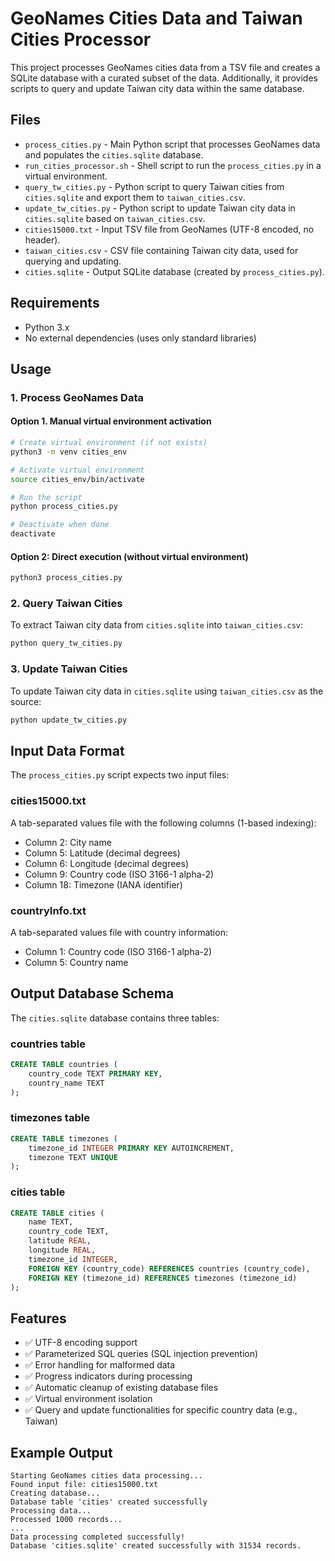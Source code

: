 # GeoNames Cities Data and Taiwan Cities Processor

This project processes GeoNames cities data from a TSV file and creates a SQLite database with a curated subset of the data. Additionally, it provides scripts to query and update Taiwan city data within the same database.

## Files

- `process_cities.py` - Main Python script that processes GeoNames data and populates the `cities.sqlite` database.
- `run_cities_processor.sh` - Shell script to run the `process_cities.py` in a virtual environment.
- `query_tw_cities.py` - Python script to query Taiwan cities from `cities.sqlite` and export them to `taiwan_cities.csv`.
- `update_tw_cities.py` - Python script to update Taiwan city data in `cities.sqlite` based on `taiwan_cities.csv`.
- `cities15000.txt` - Input TSV file from GeoNames (UTF-8 encoded, no header).
- `taiwan_cities.csv` - CSV file containing Taiwan city data, used for querying and updating.
- `cities.sqlite` - Output SQLite database (created by `process_cities.py`).

## Requirements

- Python 3.x
- No external dependencies (uses only standard libraries)

## Usage

### 1. Process GeoNames Data

#### Option 1. Manual virtual environment activation
```bash
# Create virtual environment (if not exists)
python3 -m venv cities_env

# Activate virtual environment
source cities_env/bin/activate

# Run the script
python process_cities.py

# Deactivate when done
deactivate
```

#### Option 2: Direct execution (without virtual environment)
```bash
python3 process_cities.py
```

### 2. Query Taiwan Cities

To extract Taiwan city data from `cities.sqlite` into `taiwan_cities.csv`:

```bash
python query_tw_cities.py
```

### 3. Update Taiwan Cities

To update Taiwan city data in `cities.sqlite` using `taiwan_cities.csv` as the source:

```bash
python update_tw_cities.py
```

## Input Data Format

The `process_cities.py` script expects two input files:

### cities15000.txt
A tab-separated values file with the following columns (1-based indexing):
- Column 2: City name
- Column 5: Latitude (decimal degrees)
- Column 6: Longitude (decimal degrees)
- Column 9: Country code (ISO 3166-1 alpha-2)
- Column 18: Timezone (IANA identifier)

### countryInfo.txt
A tab-separated values file with country information:
- Column 1: Country code (ISO 3166-1 alpha-2)
- Column 5: Country name

## Output Database Schema

The `cities.sqlite` database contains three tables:

### countries table
```sql
CREATE TABLE countries (
    country_code TEXT PRIMARY KEY,
    country_name TEXT
);
```

### timezones table
```sql
CREATE TABLE timezones (
    timezone_id INTEGER PRIMARY KEY AUTOINCREMENT,
    timezone TEXT UNIQUE
);
```

### cities table
```sql
CREATE TABLE cities (
    name TEXT,
    country_code TEXT,
    latitude REAL,
    longitude REAL,
    timezone_id INTEGER,
    FOREIGN KEY (country_code) REFERENCES countries (country_code),
    FOREIGN KEY (timezone_id) REFERENCES timezones (timezone_id)
);
```

## Features

- ✅ UTF-8 encoding support
- ✅ Parameterized SQL queries (SQL injection prevention)
- ✅ Error handling for malformed data
- ✅ Progress indicators during processing
- ✅ Automatic cleanup of existing database files
- ✅ Virtual environment isolation
- ✅ Query and update functionalities for specific country data (e.g., Taiwan)

## Example Output

```
Starting GeoNames cities data processing...
Found input file: cities15000.txt
Creating database...
Database table 'cities' created successfully
Processing data...
Processed 1000 records...
...
Data processing completed successfully!
Database 'cities.sqlite' created successfully with 31534 records.
```